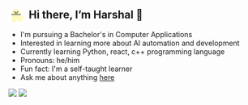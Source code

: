 ## <img align="left" loading="lazy" src="readme-res/cats.gif" width="30" /> &nbsp; Hi there, I’m Harshal 👋

- I'm pursuing a Bachelor's in Computer Applications
- Interested in learning more about AI automation and development
- Currently learning Python, react, c++ programming language
- Pronouns: he/him
- Fun fact: I'm a self-taught learner
- Ask me about anything [here](https://github.com/c0d3h01/c0d3h01/issues)

![](https://github-readme-stats.vercel.app/api?username=c0d3h01&bg_color=ffffff00&text_color=888888&hide_border=true&hide_title=true)
![](https://github-readme-stats.vercel.app/api/top-langs/?username=c0d3h01&bg_color=ffffff00&text_color=888888&hide_border=true&hide_title=true&layout=compact&exclude_repo=Samsung-Notes-Port,Samsung-Weather-Port,Samsung-Calculator-Port)
